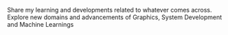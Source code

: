Share my learning and developments related to whatever comes across. Explore new domains and advancements of Graphics, System Development and Machine Learnings

<!---
sp1319/sp1319 is a ✨ special ✨ repository because its `README.md` (this file) appears on your GitHub profile.
You can click the Preview link to take a look at your changes.
--->
